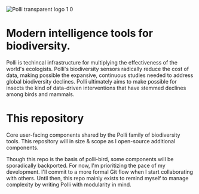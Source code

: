 ![Polli transparent logo 1 0](https://user-images.githubusercontent.com/18093848/214935520-81ca69aa-0cdc-457f-a263-503969a69229.png)

# Modern intelligence tools for biodiversity. 
Polli is techincal infrastructure for multiplying the effectiveness of the world's ecologists. Polli's biodiversity sensors radically reduce the cost of data, making possible the expansive, continuous studies needed to address global biodiversity declines. Polli ultimately aims to make possible for insects the kind of data-driven interventions that have stemmed declines among birds and mammals.

# This repository
Core user-facing components shared by the Polli family of biodiversity tools. This repository will in size &amp; scope as I open-source additional components.

Though this repo is the basis of polli-bird, some components will be sporadically backported. For now, I'm prioritizing the pace of my development. I'll commit to a more formal Git flow when I start collaborating with others. Until then, this repo mainly exists to remind myself to manage complexity by writing Polli with modularity in mind.
